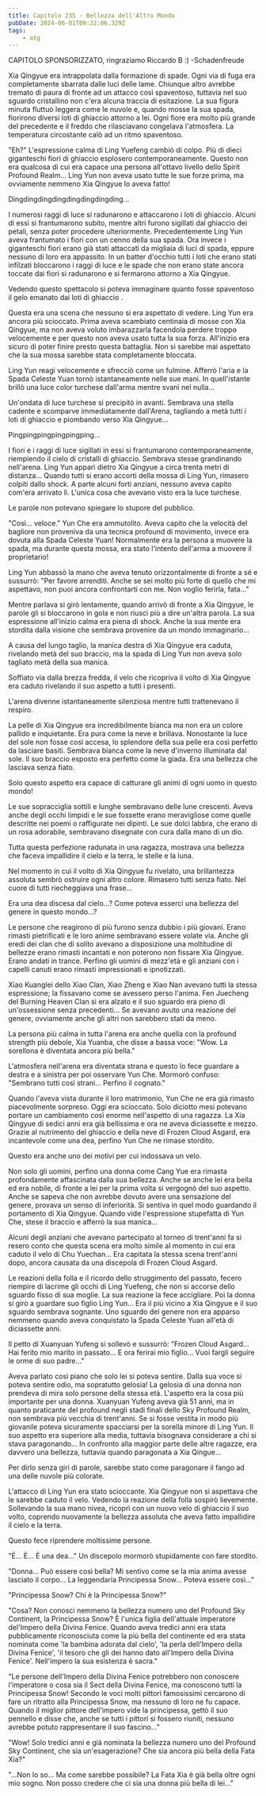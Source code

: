 ```yaml
---
title: Capitolo 235 - Bellezza dell'Altro Mondo
pubDate: 2024-06-01T09:22:06.329Z
tags:
    - atg
---
```





CAPITOLO SPONSORIZZATO, ringraziamo Riccardo B :)
-Schadenfreude


Xia Qingyue era intrappolata dalla formazione di spade. Ogni via di fuga era completamente sbarrata dalle luci delle lame.
Chiunque altro avrebbe tremato di paura di fronte ad un attacco così spaventoso, tuttavia nel suo sguardo cristallino non c'era alcuna traccia di esitazione. La sua figura minuta fluttuò leggera come le nuvole e, quando mosse la sua spada, fiorirono diversi loti di ghiaccio attorno a lei.
Ogni fiore era molto più grande del precedente e il freddo che rilasciavano congelava l'atmosfera.
La temperatura circostante calò ad un ritmo spaventoso.


"Eh?" L'espressione calma di Ling Yuefeng cambiò di colpo. Più di dieci giganteschi fiori di ghiaccio esplosero contemporaneamente. Questo non era qualcosa di cui era capace una persona all'ottavo livello dello Spirit Profound Realm... Ling Yun non aveva usato tutte le sue forze prima, ma ovviamente nemmeno Xia Qingyue lo aveva fatto!


Dingdingdingdingdingdingdingding...


I numerosi raggi di luce si radunarono e attaccarono i loti di ghiaccio. Alcuni di essi si frantumarono subito, mentre altri furono sigillati dal ghiaccio dei petali, senza poter procedere ulteriormente. Precedentemente Ling Yun aveva frantumato i fiori con un cenno della sua spada. Ora invece i giganteschi fiori erano già stati attaccati da migliaia di luci di spada, eppure nessuno di loro era appassito. In un batter d'occhio tutti i loti che erano stati infilzati bloccarono i raggi di luce e le spade che non erano state ancora toccate dai fiori si radunarono e si fermarono attorno a Xia Qingyue.


Vedendo questo spettacolo si poteva immaginare quanto fosse spaventoso il gelo emanato dai loti di ghiaccio .


Questa era una scena che nessuno si era aspettato di vedere. Ling Yun era ancora più scioccato. Prima aveva scambiato centinaia di mosse con Xia Qingyue, ma non aveva voluto imbarazzarla facendola perdere troppo velocemente e per questo non aveva usato tutta la sua forza. All'inizio era sicuro di poter finire presto questa battaglia. Non si sarebbe mai aspettato che la sua mossa sarebbe stata completamente bloccata.


Ling Yun reagì velocemente e sfrecciò come un fulmine. Afferrò l'aria e la Spada Celeste Yuan tornò istantaneamente nelle sue mani. In quell'istante brillò una luce color turchese dall'arma mentre svanì nel nulla...


Un'ondata di luce turchese si precipitò in avanti. Sembrava una stella cadente e scomparve immediatamente dall'Arena, tagliando a metà tutti i loti di ghiaccio e piombando verso Xia Qingyue...


Pingpingpingpingpingping...


I fiori e i raggi di luce sigillati in essi si frantumarono contemporaneamente, riempiendo il cielo di cristalli di ghiaccio. Sembrava stesse grandinando nell'arena.
Ling Yun apparì dietro Xia Qingyue a circa trenta metri di distanza... Quando tutti si erano accorti della mossa di Ling Yun, rimasero colpiti dallo shock. A parte alcuni forti anziani, nessuno aveva capito com'era arrivato lì. L'unica cosa che avevano visto era la luce turchese.


Le parole non potevano spiegare lo stupore del pubblico.


"Così... veloce." Yun Che era ammutolito. Aveva capito che la velocità del bagliore non proveniva da una tecnica profound di movimento, invece era dovuta alla Spada Celeste Yuan! Normalmente era la persona a muovere la spada, ma durante questa mossa, era stato l'intento dell'arma a muovere il proprietario!


Ling Yun abbassò la mano che aveva tenuto orizzontalmente di fronte a sé e sussurrò: "Per favore arrenditi. Anche se sei molto più forte di quello che mi aspettavo, non puoi ancora confrontarti con me. Non voglio ferirla, fata..."


Mentre parlava si girò lentamente, quando arrivò di fronte a Xia Qingyue, le parole gli si bloccarono in gola e non riuscì più a dire un'altra parola. La sua espressione all'inizio calma era piena di shock. Anche la sua mente era stordita dalla visione che sembrava provenire da un mondo immaginario...


A causa del lungo taglio, la manica destra di Xia Qingyue era caduta, rivelando metà del suo braccio, ma la spada di Ling Yun non aveva solo tagliato metà della sua manica.


Soffiato via dalla brezza fredda, il velo che ricopriva il volto di Xia Qingyue era caduto rivelando il suo aspetto a tutti i presenti.


L'arena divenne istantaneamente silenziosa mentre tutti trattenevano il respiro.


La pelle di Xia Qingyue era incredibilmente bianca ma non era un colore pallido e inquietante. Era pura come la neve e brillava. Nonostante la luce del sole non fosse così accesa, lo splendore della sua pelle era così perfetto da lasciare basiti. Sembrava bianca come la neve d'inverno illuminata dal sole.
Il suo braccio esposto era perfetto come la giada. Era una bellezza che lasciava senza fiato.


Solo questo aspetto era capace di catturare gli animi di ogni uomo in questo mondo!


Le sue sopracciglia sottili e lunghe sembravano delle lune crescenti. Aveva anche degli occhi limpidi e le sue fossette erano meravigliose come quelle descritte nei poemi o raffigurate nei dipinti. Le sue dolci labbra, che erano di un rosa adorabile, sembravano disegnate con cura dalla mano di un dio.


Tutta questa perfezione radunata in una ragazza, mostrava una bellezza che faceva impallidire il cielo e la terra, le stelle e la luna.


Nel momento in cui il volto di Xia Qingyue fu rivelato, una brillantezza assoluta sembrò ostruire ogni altro colore. Rimasero tutti senza fiato. Nel cuore di tutti riecheggiava una frase...


Era una dea discesa dal cielo...? Come poteva esserci una bellezza del genere in questo mondo...?


Le persone che reagirono di più furono senza dubbio i più giovani. Erano rimasti pietrificati e le loro anime sembravano essere volate via. Anche gli eredi dei clan che di solito avevano a disposizione una moltitudine di bellezze erano rimasti incantati e non poterono non fissare Xia Qingyue. Erano andati in trance. Perfino gli uomini di mezz'età e gli anziani con i capelli canuti erano rimasti impressionati e ipnotizzati.


Xiao Kuanglei dello Xiao Clan, Xiao Zheng e Xiao Nan avevano tutti la stessa espressione; la fissavano come se avessero perso l'anima. Fen Juecheng del Burning Heaven Clan si era alzato e il suo sguardo era pieno di un'ossessione senza precedenti... Se avevano avuto una reazione del genere, ovviamente anche gli altri non sarebbero stati da meno.


La persona più calma in tutta l'arena era anche quella con la profound strength più debole, Xia Yuanba, che disse a bassa voce: "Wow. La sorellona è diventata ancora più bella."


L'atmosfera nell'arena era diventata strana e questo lo fece guardare a destra e a sinistra per poi osservare Yun Che. Mormorò confuso: "Sembrano tutti così strani... Perfino il cognato."


Quando l'aveva vista durante il loro matrimonio, Yun Che ne era già rimasto piacevolmente sorpreso.
Oggi era scioccato. Solo diciotto mesi potevano portare un cambiamento così enorme nell'aspetto di una ragazza. La Xia Qingyue di sedici anni era già bellissima e ora ne aveva diciassette e mezzo. Grazie al nutrimento del ghiaccio e della neve di Frozen Cloud Asgard, era incantevole come una dea, perfino Yun Che ne rimase stordito.


Questo era anche uno dei motivi per cui indossava un velo.


Non solo gli uomini, perfino una donna come Cang Yue era rimasta profondamente affascinata dalla sua bellezza. Anche se anche lei era bella ed era nobile, di fronte a lei per la prima volta si vergognò del suo aspetto. Anche se sapeva che non avrebbe dovuto avere una sensazione del genere, provava un senso di inferiorità. Si sentiva in quel modo guardando il portamento di Xia Qingyue. Quando vide l'espressione stupefatta di Yun Che, stese il braccio e afferrò la sua manica...


Alcuni degli anziani che avevano partecipato al torneo di trent'anni fa si resero conto che questa scena era molto simile al momento in cui era caduto il velo di Chu Yuechan... Era capitata la stessa scena trent'anni dopo, ancora causata da una discepola di Frozen Cloud Asgard.


Le reazioni della folla e il ricordo dello struggimento del passato, fecero riempire di lacrime gli occhi di Ling Yuefeng, che non si accorse dello sguardo fisso di sua moglie. La sua reazione la fece accigliare. Poi la donna si girò a guardare suo figlio Ling Yun... Era il più vicino a Xia Qingyue e il suo sguardo sembrava sognante. Uno sguardo del genere non era apparso nemmeno quando aveva conquistato la Spada Celeste Yuan all'età di diciassette anni.


Il petto di Xuanyuan Yufeng si sollevò e sussurrò: "Frozen Cloud Asgard... Hai ferito mio marito in passato... E ora ferirai mio figlio... Vuoi fargli seguire le orme di suo padre..."


Aveva parlato così piano che solo lei si poteva sentire. Dalla sua voce si poteva sentire odio, ma sopratutto gelosia! La gelosia di una donna non prendeva di mira solo persone della stessa età. L'aspetto era la cosa più importante per una donna.
Xuanyuan Yufeng aveva già 51 anni, ma in quanto praticante del profound negli stadi finali dello Sky Profound Realm, non sembrava più vecchia di trent'anni. Se si fosse vestita in modo più giovanile poteva sicuramente spacciarsi per la sorella minore di Ling Yun. Il suo aspetto era superiore alla media, tuttavia bisognava considerare a chi si stava paragonando... In confronto alla maggior parte delle altre ragazze, era davvero una bellezza, tuttavia quando paragonata a Xia Qingue...


Per dirlo senza giri di parole, sarebbe stato come paragonare il fango ad una delle nuvole più colorate.


L'attacco di Ling Yun era stato scioccante. Xia Qingyue non si aspettava che le sarebbe caduto il velo. Vedendo la reazione della folla sospirò lievemente. Sollevando la sua mano nivea, ricoprì con un nuovo velo di ghiaccio il suo volto, coprendo nuovamente la bellezza assoluta che aveva fatto impallidire il cielo e la terra.


Questo fece riprendere moltissime persone.


"È... È... È una dea..." Un discepolo mormorò stupidamente con fare stordito.


"Donna... Può essere così bella? Mi sentivo come se la mia anima avesse lasciato il corpo...
La leggendaria Principessa Snow... Poteva essere così..."


"Principessa Snow? Chi è la Principessa Snow?"


"Cosa? Non conosci nemmeno la bellezza numero uno del Profound Sky Continent, la Principessa Snow? È l'unica figlia dell'attuale imperatore del'Impero della Divina Fenice. Quando aveva tredici anni era stata pubblicamente riconosciuta come la più bella del continente ed era stata nominata come 'la bambina adorata dal cielo', 'la perla dell'Impero della Divina Fenice', 'il tesoro che gli dei hanno dato all'Impero della Divina Fenice'. Nell'impero la sua esistenza è sacra."


"Le persone dell'Impero della Divina Fenice potrebbero non conoscere l'imperatore o cosa sia il Sect della Divina Fenice, ma conoscono tutti la Principessa Snow! Secondo le voci molti pittori famosissimi cercarono di fare un ritratto alla Principessa Snow, ma nessuno di loro ne fu capace. Quando il miglior pittore dell'impero vide la principessa, gettò il suo pennello e disse che, anche se tutti i pittori si fossero riuniti, nessuno avrebbe potuto rappresentare il suo fascino..."


"Wow! Solo tredici anni e già nominata la bellezza numero uno del Profound Sky Continent, che sia un'esagerazione? Che sia ancora più bella della Fata Xia?"


"...Non lo so... Ma come sarebbe possibile? La Fata Xia è già bella oltre ogni mio sogno. Non posso credere che ci sia una donna più bella di lei..."





